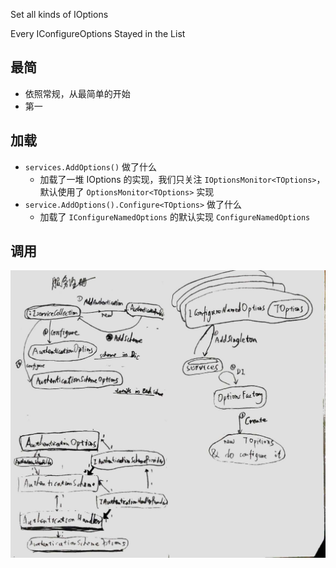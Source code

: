 

Set all kinds of IOptions

Every IConfigureOptions Stayed in the List


## 最简
- 依照常规，从最简单的开始
- 第一

## 加载
- `services.AddOptions()` 做了什么
    - 加载了一堆 IOptions 的实现，我们只关注 `IOptionsMonitor<TOptions>`，默认使用了 `OptionsMonitor<TOptions>` 实现
- `service.AddOptions().Configure<TOptions>` 做了什么
    - 加载了 `IConfigureNamedOptions` 的默认实现 `ConfigureNamedOptions`

## 调用

![ioptions](./img/ioptions.jpeg)
